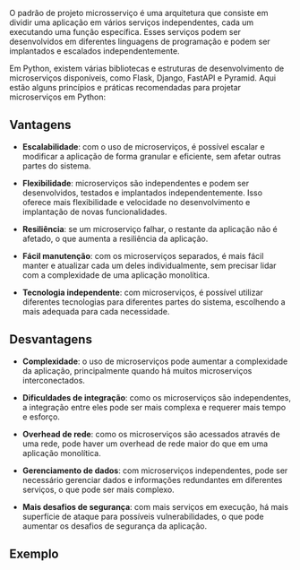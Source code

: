 O padrão de projeto microsserviço é uma arquitetura que consiste em dividir uma aplicação em vários serviços
independentes, cada um executando uma função específica. Esses serviços podem ser desenvolvidos em diferentes linguagens
de programação e podem ser implantados e escalados independentemente.

Em Python, existem várias bibliotecas e estruturas de desenvolvimento de microserviços disponíveis, como Flask, Django,
FastAPI e Pyramid. Aqui estão alguns princípios e práticas recomendadas para projetar microserviços em Python:

## Vantagens

- **Escalabilidade**: com o uso de microserviços, é possível escalar e modificar a aplicação de forma granular e
  eficiente, sem afetar outras partes do sistema.

- **Flexibilidade**: microserviços são independentes e podem ser desenvolvidos, testados e implantados
  independentemente. Isso oferece mais flexibilidade e velocidade no desenvolvimento e implantação de novas
  funcionalidades.

- **Resiliência**: se um microserviço falhar, o restante da aplicação não é afetado, o que aumenta a resiliência da
  aplicação.

- **Fácil manutenção**: com os microserviços separados, é mais fácil manter e atualizar cada um deles individualmente,
  sem precisar lidar com a complexidade de uma aplicação monolítica.

- **Tecnologia independente**: com microserviços, é possível utilizar diferentes tecnologias para diferentes partes do
  sistema, escolhendo a mais adequada para cada necessidade.

## Desvantagens

- **Complexidade**: o uso de microserviços pode aumentar a complexidade da aplicação, principalmente quando há muitos
  microserviços interconectados.

- **Dificuldades de integração**: como os microserviços são independentes, a integração entre eles pode ser mais
  complexa e requerer mais tempo e esforço.

- **Overhead de rede**: como os microserviços são acessados através de uma rede, pode haver um overhead de rede maior do
  que em uma aplicação monolítica.

- **Gerenciamento de dados**: com microserviços independentes, pode ser necessário gerenciar dados e informações
  redundantes em diferentes serviços, o que pode ser mais complexo.

- **Mais desafios de segurança**: com mais serviços em execução, há mais superfície de ataque para possíveis
  vulnerabilidades, o que pode aumentar os desafios de segurança da aplicação.

## Exemplo

```python
